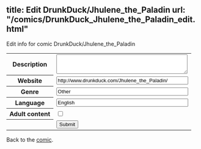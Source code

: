 title: Edit DrunkDuck/Jhulene_the_Paladin
url: "/comics/DrunkDuck_Jhulene_the_Paladin_edit.html"
---
Edit info for comic DrunkDuck/Jhulene_the_Paladin

<form name="comic" action="http://gaepostmail.appspot.com/comic/" method="post">
<table class="comicinfo">
<tr>
<th>Description</th><td><textarea name="description" cols="40" rows="3"></textarea></td>
</tr>
<tr>
<th>Website</th><td><input type="text" name="url" value="http://www.drunkduck.com/Jhulene_the_Paladin/" size="40"/></td>
</tr>
<tr>
<th>Genre</th><td><input type="text" name="genre" value="Other" size="40"/></td>
</tr>
<tr>
<th>Language</th><td><input type="text" name="language" value="English" size="40"/></td>
</tr>
<tr>
<th>Adult content</th><td><input type="checkbox" name="adult" value="adult" /></td>
</tr>
<tr>
<th></th><td>
<input type="hidden" name="comic" value="DrunkDuck_Jhulene_the_Paladin" />
<input type="submit" name="submit" value="Submit" />
</td>
</tr>
</table>
</form>

Back to the [comic](DrunkDuck_Jhulene_the_Paladin.html).
